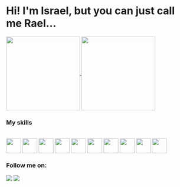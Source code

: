 # Hi! I'm Israel, but you can just call me Rael...

<div>
  <a href="#">
    <img height=200 align="center" src="https://my-stats-43gk.vercel.app/api?username=Raelzin-cmd&show_icons=true&theme=dark&hide=contribs,issues&show=discussions_answered&rank_icon=github&include_all_commits=true&card_width=150" />
  </a>
   <a href="#">
    <img height=200 align="center" src="https://my-stats-43gk.vercel.app/api/top-langs/?username=Raelzin-cmd&hide=scss&langs_count=8&theme=dark&card_width=150" />
  </a>
</div>

### My skills

<div class= "skills" style="inline_block"><br>
  <img align="center" src="https://cdn.jsdelivr.net/gh/devicons/devicon@latest/icons/javascript/javascript-original.svg" width=40 heigth=40>
  <img align="center" src="https://cdn.jsdelivr.net/gh/devicons/devicon@latest/icons/typescript/typescript-original.svg" width=40 heigth=40>
  <img align="center" src="https://cdn.jsdelivr.net/gh/devicons/devicon@latest/icons/react/react-original.svg" width=40 heitgh=40>        
  <img align="center" src="https://cdn.jsdelivr.net/gh/devicons/devicon@latest/icons/nodejs/nodejs-original-wordmark.svg" width=40 heigth=40>
  <img align="center" src="https://cdn.jsdelivr.net/gh/devicons/devicon@latest/icons/html5/html5-original.svg" width=40 heigth=40>
  <img align="center" src="https://cdn.jsdelivr.net/gh/devicons/devicon@latest/icons/css3/css3-original.svg" width=40 heigth=40>
  <img align="center" src="https://cdn.jsdelivr.net/gh/devicons/devicon@latest/icons/express/express-original.svg" width=40 heigth=40>
  <img align="center"src="https://cdn.jsdelivr.net/gh/devicons/devicon@latest/icons/postgresql/postgresql-original.svg" width=40 heigth=40>
  <img align="center" src="https://cdn.jsdelivr.net/gh/devicons/devicon@latest/icons/docker/docker-original-wordmark.svg" width=40 heigth=40>
  <img align="center"src="https://cdn.jsdelivr.net/gh/devicons/devicon@latest/icons/sass/sass-original.svg" width=40 heigth=40>
</div>

### Follow me on:
<div>
  <a href="https://www.instagram.com/raelxxix/"><img src="https://img.shields.io/badge/Instagram-E4405F?style=for-the-badge&logo=instagra"></a>
  <a href ="www.linkedin.com/in/israel-almeida-d29n1198"><img src="https://img.shields.io/badge/LinkedIn-0077B5?style=for-the-badge&logo=linkedin"></a>
</div>
